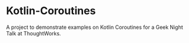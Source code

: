 # Kotlin-Coroutines

A project to demonstrate examples on Kotlin Coroutines for a Geek Night Talk at ThoughtWorks. 
